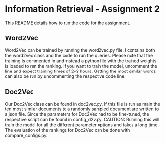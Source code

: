 # Information Retrieval - Assignment 2
This README details how to run the code for the assignment. 
## Word2Vec
Word2Vec can be trained by running the word2vec.py file. I contains both the word2vec class and the code to run the queries.
Please note that the training is commented in and instead a python file with the trained weights is loaded to run the ranking.
If you want to train the model, uncomment the line and expect training times of 2-3 hours. Getting the most similar words can also be run by uncommenting the respective code line.
## Doc2Vec
Our Doc2Vec class can be found in doc2vec.py. If this file is run as main the ten most similar documents to a randomly sampled document are written to a json file.
Since the parameters for Doc2Vec had to be fine-tuned, the respective script can be found in config_d2v.py. CAUTION: Running this will train the model for all the different parameter options and takes a long time.
The evaluation of the rankings for Doc2Vec can be done with compare_configs.py.

